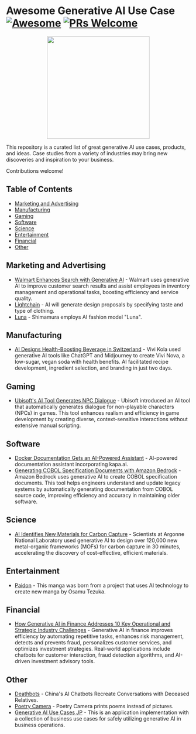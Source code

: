 # Awesome Generative AI Use Case [![Awesome](https://awesome.re/badge-flat.svg)](https://awesome.re) [![PRs Welcome](https://img.shields.io/badge/PRs-welcome-brightgreen.svg?style=flat-square)](https://makeapullrequest.com)

<p align="center">
  <img src="https://github.com/danishi/awesome-generative-ai-use-case/assets/13270461/200c4903-fb8a-4055-a945-fded81a4254c" height="280"/>
</p>

This repository is a curated list of great generative AI use cases, products, and ideas.
Case studies from a variety of industries may bring new discoveries and inspiration to your business.

Contributions welcome!

## Table of Contents

- [Marketing and Advertising](#marketing-and-advertising)
- [Manufacturing](#manufacturing)
- [Gaming](#gaming)
- [Software](#software)
- [Science](#science)
- [Entertainment](#entertainment)
- [Financial](#financial)
- [Other](#other)

## Marketing and Advertising
- [Walmart Enhances Search with Generative AI](https://www.retaildive.com/news/Walmart-generative-ai-search-customers-workers/716820/) - Walmart uses generative AI to improve customer search results and assist employees in inventory management and operational tasks, boosting efficiency and service quality.
- [Lightchain](https://scroll-int.jp/lightchain/) - AI will generate design proposals by specifying taste and type of clothing.
- [Luna](https://www.instagram.com/lunagram_158/) - Shimamura employs AI fashion model "Luna".

## Manufacturing
- [AI Designs Health-Boosting Beverage in Switzerland](https://www.foodnavigator.com/Article/2023/06/09/Vivi-Nova-AI-designs-beverage-in-Switzerland) - Vivi Kola used generative AI tools like ChatGPT and Midjourney to create Vivi Nova, a low-sugar, vegan soda with health benefits. AI facilitated recipe development, ingredient selection, and branding in just two days.

## Gaming
- [Ubisoft's AI Tool Generates NPC Dialogue](https://techcrunch.com/2023/03/22/ubisofts-new-ai-tool-automatically-generates-dialogue-for-non-playable-game-characters/) - Ubisoft introduced an AI tool that automatically generates dialogue for non-playable characters (NPCs) in games. This tool enhances realism and efficiency in game development by creating diverse, context-sensitive interactions without extensive manual scripting.

## Software
- [Docker Documentation Gets an AI-Powered Assistant](https://www.docker.com/blog/docker-documentation-ai-powered-assistant/) - AI-powered documentation assistant incorporating kapa.ai.
- [Generating COBOL Specification Documents with Amazon Bedrock](https://aws.amazon.com/jp/blogs/news/generate-cobol-spec-docuement-using-amazon-bedrock/) - Amazon Bedrock uses generative AI to create COBOL specification documents. This tool helps engineers understand and update legacy systems by automatically generating documentation from COBOL source code, improving efficiency and accuracy in maintaining older software.

## Science
- [AI Identifies New Materials for Carbon Capture](https://www.sciencedaily.com/releases/2024/02/240214122603.htm) - Scientists at Argonne National Laboratory used generative AI to design over 120,000 new metal-organic frameworks (MOFs) for carbon capture in 30 minutes, accelerating the discovery of cost-effective, efficient materials.

## Entertainment
- [Paidon](https://www.amazon.com/dp/4065204992) - This manga was born from a project that uses AI technology to create new manga by Osamu Tezuka.

## Financial
- [How Generative AI in Finance Addresses 10 Key Operational and Strategic Industry Challenges](https://masterofcode.com/blog/generative-ai-in-finance) - Generative AI in finance improves efficiency by automating repetitive tasks, enhances risk management, detects and prevents fraud, personalizes customer services, and optimizes investment strategies. Real-world applications include chatbots for customer interaction, fraud detection algorithms, and AI-driven investment advisory tools.

## Other
- [Deathbots](https://restofworld.org/2024/china-ai-chatbot-dead-relatives/) - China's AI Chatbots Recreate Conversations with Deceased Relatives.
- [Poetry Camera](https://poetry.camera/) - Poetry Camera prints poems instead of pictures.
- [Generative AI Use Cases JP](https://github.com/aws-samples/generative-ai-use-cases-jp) - This is an application implementation with a collection of business use cases for safely utilizing generative AI in business operations.
